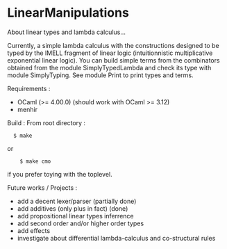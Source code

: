 LinearManipulations
===================

About linear types and lambda calculus...

Currently, a simple lambda calculus with the constructions designed 
to be typed by the IMELL fragment of linear logic 
(intuitionnistic multiplicative exponential linear logic).
You can build simple terms from the combinators obtained from
the module SimplyTypedLambda and check its type with module SimplyTyping.
See module Print to print types and terms.

Requirements : 
- OCaml (>= 4.00.0) (should work with OCaml >= 3.12)
- menhir 

Build : 
From root directory : 

      $ make

or

        $ make cmo


if you prefer toying with the toplevel.


Future works / Projects :
- add a decent lexer/parser (partially done)
- add additives (only plus in fact) (done)
- add propositional linear types inferrence
- add second order and/or higher order types
- add effects 
- investigate about differential lambda-calculus
  and co-structural rules

